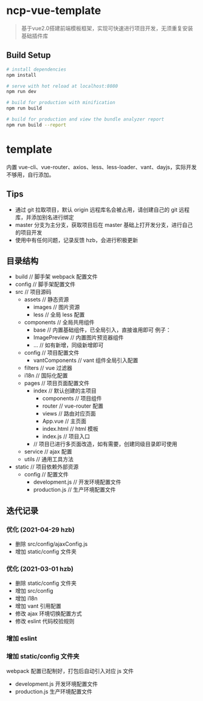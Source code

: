 # ncp-vue-template

> 基于vue2.0搭建前端模板框架，实现可快速进行项目开发，无须重复安装基础插件库

## Build Setup

```bash
# install dependencies
npm install

# serve with hot reload at localhost:8080
npm run dev

# build for production with minification
npm run build

# build for production and view the bundle analyzer report
npm run build --report
```

# template

内置 vue-cli、vue-router、axios、less、less-loader、vant、dayjs，实际开发不够用，自行添加。

## Tips

- 通过 git 拉取项目，默认 origin 远程库名会被占用，请创建自己的 git 远程库，并添加别名进行绑定
- master 分支为主分支，获取项目后在 master 基础上打开发分支，进行自己的项目开发
- 使用中有任何问题，记录反馈 hzb，会进行积极更新

## 目录结构

- build // 脚手架 webpack 配置文件
- config // 脚手架配置文件
- src // 项目源码
  - assets // 静态资源
    - images // 图片资源
    - less // 全局 less 配置
  - components // 全局共用组件
    - base // 内置基础组件，已全局引入，直接谁用即可 例子：<h-container></h-container>
    - ImagePreview // 内置图片预览器组件
    - ... // 如有新增，同级新增即可
  - config // 项目配置文件
    - vantComponents // vant 组件全局引入配置
  - filters // vue 过滤器
  - i18n // 国际化配置
  - pages // 项目页面配置文件
    - index // 默认创建的主项目
      - components // 项目组件
      - router // vue-router 配置
      - views // 路由对应页面
      - App.vue // 主页面
      - index.html // html 模板
      - index.js // 项目入口
    - // 项目已进行多页面改造，如有需要，创建同级目录即可使用
  - service // ajax 配置
  - utils // 通用工具方法
- static // 项目依赖外部资源
  - config // 配置文件
    - development.js // 开发环境配置文件
    - production.js // 生产环境配置文件
## 迭代记录
### 优化 (2021-04-29 hzb)
- 删除 src/config/ajaxConfig.js 
- 增加 static/config 文件夹
### 优化 (2021-03-01 hzb)
- 删除 static/config 文件夹
- 增加 src/config
- 增加 i18n
- 增加 vant 引用配置
- 修改 ajax 环境切换配置方式
- 修改 eslint 代码校验规则
### 增加 eslint

### 增加 static/config 文件夹

webpack 配置已配制好，打包后自动引入对应 js 文件

- development.js 开发环境配置文件
- production.js 生产环境配置文件
